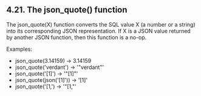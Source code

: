 ## 4\.21\. The json\_quote() function


The json\_quote(X) function converts the SQL value X (a number or a
string) into its corresponding JSON representation. If X is a JSON value
returned by another JSON function, then this function is a no\-op.



Examples:

* json\_quote(3\.14159\)
→ 3\.14159
* json\_quote('verdant')
→ '"verdant"'
* json\_quote('\[1]')
→ '"\[1]"'
* json\_quote(json('\[1]'))
→ '\[1]'
* json\_quote('\[1,')
→ '"\[1,"'








